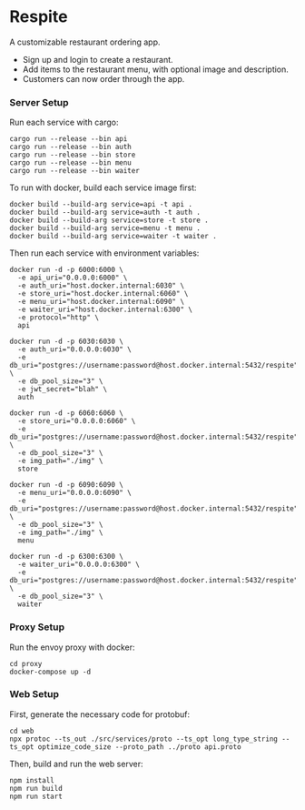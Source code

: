 # Respite

A customizable restaurant ordering app.

- Sign up and login to create a restaurant.
- Add items to the restaurant menu, with optional image and description.
- Customers can now order through the app.

### Server Setup

Run each service with cargo:

```
cargo run --release --bin api
cargo run --release --bin auth
cargo run --release --bin store
cargo run --release --bin menu
cargo run --release --bin waiter
```

To run with docker, build each service image first:

```
docker build --build-arg service=api -t api .
docker build --build-arg service=auth -t auth .
docker build --build-arg service=store -t store .
docker build --build-arg service=menu -t menu .
docker build --build-arg service=waiter -t waiter .
```

Then run each service with environment variables:

```
docker run -d -p 6000:6000 \
  -e api_uri="0.0.0.0:6000" \
  -e auth_uri="host.docker.internal:6030" \
  -e store_uri="host.docker.internal:6060" \
  -e menu_uri="host.docker.internal:6090" \
  -e waiter_uri="host.docker.internal:6300" \
  -e protocol="http" \
  api

docker run -d -p 6030:6030 \
  -e auth_uri="0.0.0.0:6030" \
  -e db_uri="postgres://username:password@host.docker.internal:5432/respite" \
  -e db_pool_size="3" \
  -e jwt_secret="blah" \
  auth

docker run -d -p 6060:6060 \
  -e store_uri="0.0.0.0:6060" \
  -e db_uri="postgres://username:password@host.docker.internal:5432/respite" \
  -e db_pool_size="3" \
  -e img_path="./img" \
  store

docker run -d -p 6090:6090 \
  -e menu_uri="0.0.0.0:6090" \
  -e db_uri="postgres://username:password@host.docker.internal:5432/respite" \
  -e db_pool_size="3" \
  -e img_path="./img" \
  menu

docker run -d -p 6300:6300 \
  -e waiter_uri="0.0.0.0:6300" \
  -e db_uri="postgres://username:password@host.docker.internal:5432/respite" \
  -e db_pool_size="3" \
  waiter
```

### Proxy Setup

Run the envoy proxy with docker:

```
cd proxy
docker-compose up -d
```

### Web Setup

First, generate the necessary code for protobuf:

```
cd web
npx protoc --ts_out ./src/services/proto --ts_opt long_type_string --ts_opt optimize_code_size --proto_path ../proto api.proto
```

Then, build and run the web server:

```
npm install
npm run build
npm run start
```
